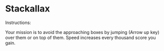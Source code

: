 # Stackallax

Instructions:

Your mission is to avoid the approaching boxes by jumping (Arrow up key) over them or on top of them. Speed increases every thousand score you gain.